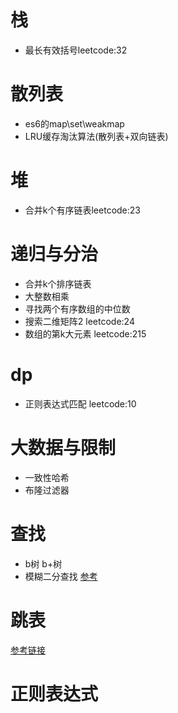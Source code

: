 # 栈
+ 最长有效括号leetcode:32

# 散列表
+ es6的map\set\weakmap
+ LRU缓存淘汰算法(散列表+双向链表)

# 堆
+ 合并k个有序链表leetcode:23

# 递归与分治
+ 合并k个排序链表
+ 大整数相乘
+ 寻找两个有序数组的中位数
+ 搜索二维矩阵2 leetcode:24
+ 数组的第k大元素 leetcode:215

# dp
+ 正则表达式匹配 leetcode:10

# 大数据与限制
+ 一致性哈希
+ 布隆过滤器

# 查找
+ b树 b+树
+ 模糊二分查找 [参考](https://github.com/wangzheng0822/algo/blob/master/javascript/16_binary/binary-find.js)


# 跳表
[参考链接](https://github.com/wangzheng0822/algo/blob/master/javascript/17_skiplist/SkipList.js)

# 正则表达式
